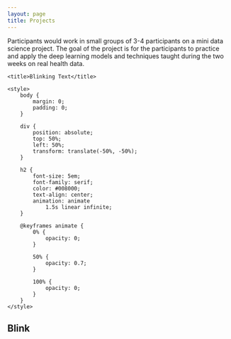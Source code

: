 ```yaml
---
layout: page
title: Projects
---
```


Participants would work in small groups of 3-4 participants on a mini data science project. The goal of the project is for the participants to practice and apply the deep learning models and techniques taught during the two weeks on real health data. 


<html lang="en">
  
<head>
    <meta charset="UTF-8">
    <meta name="viewport" content=
        "width=device-width, initial-scale=1.0">
  
    <title>Blinking Text</title>
  
    <style>
        body {
            margin: 0;
            padding: 0;
        }
  
        div {
            position: absolute;
            top: 50%;
            left: 50%;
            transform: translate(-50%, -50%);
        }
  
        h2 {
            font-size: 5em;
            font-family: serif;
            color: #008000;
            text-align: center;
            animation: animate 
                1.5s linear infinite;
        }
  
        @keyframes animate {
            0% {
                opacity: 0;
            }
  
            50% {
                opacity: 0.7;
            }
  
            100% {
                opacity: 0;
            }
        }
    </style>
</head>
  
<body>
    <div>
        <h2>Blink</h2>
    </div>
</body>
  
</html>
